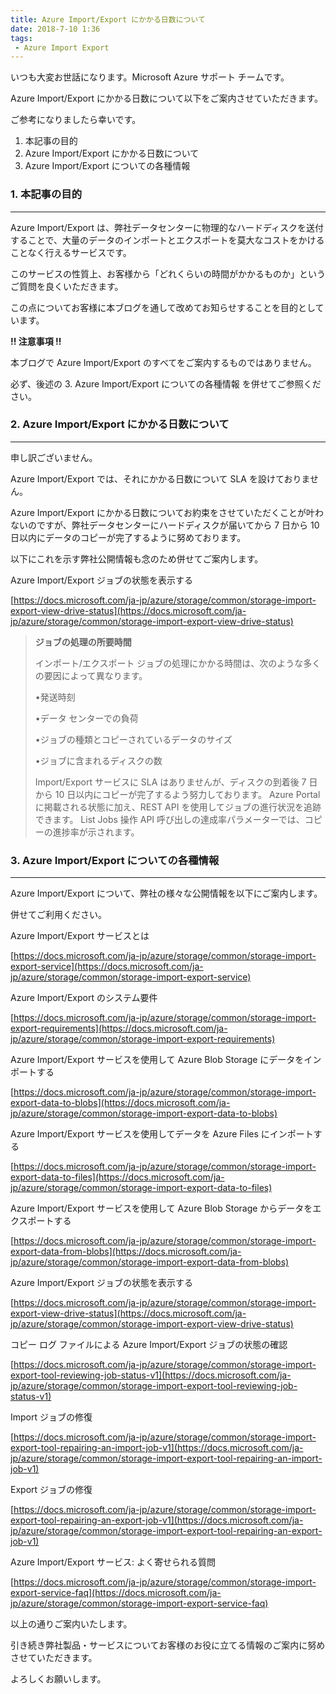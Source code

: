 ```yaml
---
title: Azure Import/Export にかかる日数について
date: 2018-7-10 1:36
tags:
 - Azure Import Export
---
```

いつも大変お世話になります。Microsoft Azure サポート チームです。

Azure Import/Export にかかる日数について以下をご案内させていただきます。

ご参考になりましたら幸いです。

1.  本記事の目的
2.  Azure Import/Export にかかる日数について
3.  Azure Import/Export についての各種情報


### 1\. 本記事の目的

___

Azure Import/Export は、弊社データセンターに物理的なハードディスクを送付することで、大量のデータのインポートとエクスポートを莫大なコストをかけることなく行えるサービスです。

このサービスの性質上、お客様から「どれくらいの時間がかかるものか」というご質問を良くいただきます。

この点についてお客様に本ブログを通して改めてお知らせすることを目的としています。

**!! 注意事項 !!**

本ブログで Azure Import/Export のすべてをご案内するものではありません。

必ず、後述の 3. Azure Import/Export についての各種情報 を併せてご参照ください。

### 2\. Azure Import/Export にかかる日数について

___

申し訳ございません。

Azure Import/Export では、それにかかる日数について SLA を設けておりません。

Azure Import/Export にかかる日数についてお約束をさせていただくことが叶わないのですが、弊社データセンターにハードディスクが届いてから 7 日から 10 日以内にデータのコピーが完了するように努めております。

以下にこれを示す弊社公開情報も念のため併せてご案内します。

Azure Import/Export ジョブの状態を表示する

[https://docs.microsoft.com/ja-jp/azure/storage/common/storage-import-export-view-drive-status](https://docs.microsoft.com/ja-jp/azure/storage/common/storage-import-export-view-drive-status)

> **ジョブの処理の所要時間**
> 
> インポート/エクスポート ジョブの処理にかかる時間は、次のような多くの要因によって異なります。
> 
> •発送時刻
> 
> •データ センターでの負荷
> 
> •ジョブの種類とコピーされているデータのサイズ
> 
> •ジョブに含まれるディスクの数
> 
> Import/Export サービスに SLA はありませんが、ディスクの到着後 7 日から 10 日以内にコピーが完了するよう努力しております。 Azure Portal に掲載される状態に加え、REST API を使用してジョブの進行状況を追跡できます。 List Jobs 操作 API 呼び出しの達成率パラメーターでは、コピーの進捗率が示されます。

### 3\. Azure Import/Export についての各種情報

___

Azure Import/Export について、弊社の様々な公開情報を以下にご案内します。

併せてご利用ください。

Azure Import/Export サービスとは

[https://docs.microsoft.com/ja-jp/azure/storage/common/storage-import-export-service](https://docs.microsoft.com/ja-jp/azure/storage/common/storage-import-export-service)

Azure Import/Export のシステム要件

[https://docs.microsoft.com/ja-jp/azure/storage/common/storage-import-export-requirements](https://docs.microsoft.com/ja-jp/azure/storage/common/storage-import-export-requirements)

Azure Import/Export サービスを使用して Azure Blob Storage にデータをインポートする

[https://docs.microsoft.com/ja-jp/azure/storage/common/storage-import-export-data-to-blobs](https://docs.microsoft.com/ja-jp/azure/storage/common/storage-import-export-data-to-blobs)

Azure Import/Export サービスを使用してデータを Azure Files にインポートする

[https://docs.microsoft.com/ja-jp/azure/storage/common/storage-import-export-data-to-files](https://docs.microsoft.com/ja-jp/azure/storage/common/storage-import-export-data-to-files)

Azure Import/Export サービスを使用して Azure Blob Storage からデータをエクスポートする

[https://docs.microsoft.com/ja-jp/azure/storage/common/storage-import-export-data-from-blobs](https://docs.microsoft.com/ja-jp/azure/storage/common/storage-import-export-data-from-blobs)

Azure Import/Export ジョブの状態を表示する

[https://docs.microsoft.com/ja-jp/azure/storage/common/storage-import-export-view-drive-status](https://docs.microsoft.com/ja-jp/azure/storage/common/storage-import-export-view-drive-status)

コピー ログ ファイルによる Azure Import/Export ジョブの状態の確認

[https://docs.microsoft.com/ja-jp/azure/storage/common/storage-import-export-tool-reviewing-job-status-v1](https://docs.microsoft.com/ja-jp/azure/storage/common/storage-import-export-tool-reviewing-job-status-v1)

Import ジョブの修復

[https://docs.microsoft.com/ja-jp/azure/storage/common/storage-import-export-tool-repairing-an-import-job-v1](https://docs.microsoft.com/ja-jp/azure/storage/common/storage-import-export-tool-repairing-an-import-job-v1)

Export ジョブの修復

[https://docs.microsoft.com/ja-jp/azure/storage/common/storage-import-export-tool-repairing-an-export-job-v1](https://docs.microsoft.com/ja-jp/azure/storage/common/storage-import-export-tool-repairing-an-export-job-v1)

Azure Import/Export サービス: よく寄せられる質問

[https://docs.microsoft.com/ja-jp/azure/storage/common/storage-import-export-service-faq](https://docs.microsoft.com/ja-jp/azure/storage/common/storage-import-export-service-faq)

以上の通りご案内いたします。

引き続き弊社製品・サービスについてお客様のお役に立てる情報のご案内に努めさせていただきます。

よろしくお願いします。